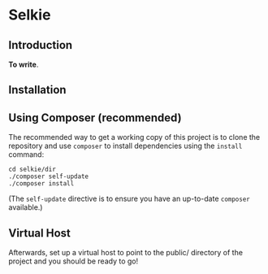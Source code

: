 Selkie
=======================

Introduction
------------
__To write__.

Installation
------------

Using Composer (recommended)
----------------------------
The recommended way to get a working copy of this project is to clone the repository
and use `composer` to install dependencies using the `install` command:

    cd selkie/dir
	./composer self-update
    ./composer install

(The `self-update` directive is to ensure you have an up-to-date `composer`
available.)

Virtual Host
------------
Afterwards, set up a virtual host to point to the public/ directory of the
project and you should be ready to go!
